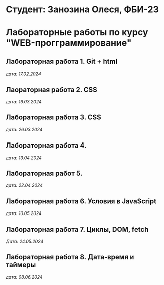 # Студент: Занозина Олеся, ФБИ-23

# Лабораторные работы по курсу "WEB-прогграммирование"

## Лабораторная работа 1. Git + html

*дата: 17.02.2024*

## Лаораторная работа 2. CSS

*дата: 16.03.2024*

## Лабораторная работа 3. CSS

*дата: 26.03.2024*

## Лабораторная работа 4.

*дата: 13.04.2024*

## Лабораторная работ 5.

*дата: 22.04.2024*

## Лабораторная работа 6. Условия в JavaScript

*дата: 10.05.2024*

## Лабораторная работа 7. Циклы, DOM, fetch

*Дата: 24.05.2024*

## Лабораторная работа 8. Дата-время и таймеры

*дата: 08.06.2024*
